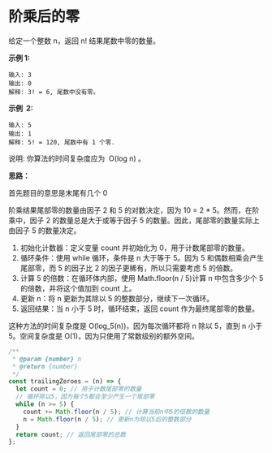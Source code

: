 # 阶乘后的零

给定一个整数 n，返回 n! 结果尾数中零的数量。

**示例 1:**

```
输入: 3
输出: 0
解释: 3! = 6, 尾数中没有零。
```

**示例  2:**

```
输入: 5
输出: 1
解释: 5! = 120, 尾数中有 1 个零.
```

说明: 你算法的时间复杂度应为  O(log n) 。

**思路：**

首先题目的意思是末尾有几个 0

阶乘结果尾部零的数量由因子 2 和 5 的对数决定，因为 10 = 2 \* 5。然而，在阶乘中，因子 2 的数量总是大于或等于因子 5 的数量。因此，尾部零的数量实际上由因子 5 的数量决定。

1. 初始化计数器：定义变量 count 并初始化为 0，用于计数尾部零的数量。
2. 循环条件：使用 while 循环，条件是 n 大于等于 5。因为 5 和偶数相乘会产生尾部零，而 5 的因子比 2 的因子更稀有，所以只需要考虑 5 的倍数。
3. 计算 5 的倍数：在循环体内部，使用 Math.floor(n / 5)计算 n 中包含多少个 5 的倍数，并将这个值加到 count 上。
4. 更新 n：将 n 更新为其除以 5 的整数部分，继续下一次循环。
5. 返回结果：当 n 小于 5 时，循环结束，返回 count 作为最终尾部零的数量。

这种方法的时间复杂度是 O(log_5(n))，因为每次循环都将 n 除以 5，直到 n 小于 5。空间复杂度是 O(1)，因为只使用了常数级别的额外空间。

```js
/**
 * @param {number} n
 * @return {number}
 */
const trailingZeroes = (n) => {
  let count = 0; // 用于计数尾部零的数量
  // 循环除以5，因为每个5都会至少产生一个尾部零
  while (n >= 5) {
    count += Math.floor(n / 5); // 计算当前n中5的倍数的数量
    n = Math.floor(n / 5); // 更新n为除以5后的整数部分
  }
  return count; // 返回尾部零的总数
};
```
